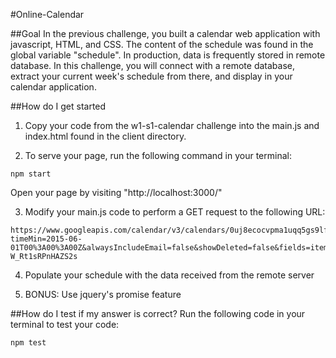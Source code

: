 #Online-Calendar

##Goal
In the previous challenge, you built a calendar web application with javascript, HTML, and CSS. The content of the schedule was found in the global variable "schedule". In production, data is frequently stored in remote database. In this challenge, you will connect with a remote database, extract your current week's schedule from there, and display in your calendar application.

##How do I get started
1. Copy your code from the w1-s1-calendar challenge into the main.js and index.html found in the client directory.

2. To serve your page, run the following command in your terminal:
````
npm start
````
Open your page by visiting "http://localhost:3000/"

3. Modify your main.js code to perform a GET request to the following URL:
````
https://www.googleapis.com/calendar/v3/calendars/0uj8ecocvpma1uqq5gs9lfut0s%40group.calendar.google.com/events?timeMin=2015-06-01T00%3A00%3A00Z&alwaysIncludeEmail=false&showDeleted=false&fields=items&key=AIzaSyAW3CXP4J_8cHT41mi-W_Rt1sRPnHAZS2s
````
4. Populate your schedule with the data received from the remote server

5. BONUS: Use jquery's promise feature

##How do I test if my answer is correct?
Run the following code in your terminal to test your code:
````
npm test
````